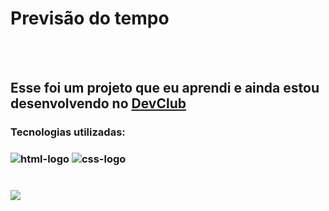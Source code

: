 <h1> Previsão do tempo</h1>
<br>
<br>
<h2> Esse foi um projeto que eu aprendi e ainda estou desenvolvendo no <a href="https://rodolfomori.com.br/devclub">DevClub</a> </h2>

<h3>Tecnologias utilizadas:<h3/>
   <img src= "https://img.shields.io/badge/HTML5-E34F26?style=for-the-badge&logo=html5&logoColor=white" alt= "html-logo"/>
   
   <img src= "https://img.shields.io/badge/CSS3-1572B6?style=for-the-badge&logo=css3&logoColor=white" alt= "css-logo"/>
   
   <br>
   <br>
   <br>

<img src="https://github.com/yanpereira08/Previs-o-do-tempo/blob/main/Previs%C3%A3o.png?raw=true"/>
